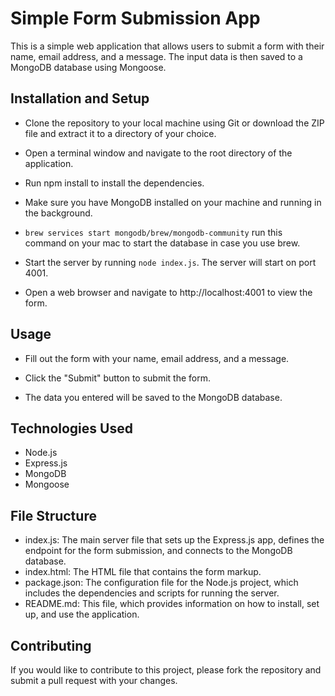 # Simple Form Submission App
This is a simple web application that allows users to submit a form with their name, email address, and a message. The input data is then saved to a MongoDB database using Mongoose.

## Installation and Setup
* Clone the repository to your local machine using Git or download the ZIP file and extract it to a directory of your choice.

* Open a terminal window and navigate to the root directory of the application.

* Run npm install to install the dependencies.

* Make sure you have MongoDB installed on your machine and running in the background.

* `brew services start mongodb/brew/mongodb-community` run this command on your mac to start the database in case you use brew.

* Start the server by running `node index.js`. The server will start on port 4001.

* Open a web browser and navigate to http://localhost:4001 to view the form.

## Usage
* Fill out the form with your name, email address, and a message.

* Click the "Submit" button to submit the form.

* The data you entered will be saved to the MongoDB database.

## Technologies Used
* Node.js
* Express.js
* MongoDB
* Mongoose
## File Structure
* index.js: The main server file that sets up the Express.js app, defines the endpoint for the form submission, and connects to the MongoDB database.
* index.html: The HTML file that contains the form markup.
* package.json: The configuration file for the Node.js project, which includes the dependencies and scripts for running the server.
* README.md: This file, which provides information on how to install, set up, and use the application.
## Contributing
If you would like to contribute to this project, please fork the repository and submit a pull request with your changes.
